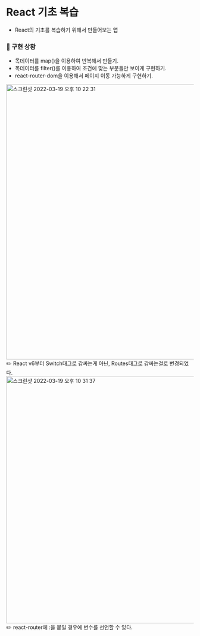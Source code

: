 # React 기초 복습

- React의 기초를 복습하기 위해서 만들어보는 앱

### 📌 구현 상황 
- 목데이터를 map()을 이용하여 반복해서 만들기. 
- 목데이터를 filter()를 이용하여 조건에 맞는 부분들만 보이게 구현하기.
- react-router-dom을 이용해서 페이지 이동 가능하게 구현하기. 
<img width="739" alt="스크린샷 2022-03-19 오후 10 22 31" src="https://user-images.githubusercontent.com/89238394/159124055-0f3fa8ec-9a35-4305-afa8-e82bbda84064.png">
✏️ React v6부터 Switch태그로 감싸는게 아닌, Routes태그로 감싸는걸로 변경되었다. 

<img width="664" alt="스크린샷 2022-03-19 오후 10 31 37" src="https://user-images.githubusercontent.com/89238394/159124248-0fb46a0e-7990-4474-8901-223339902955.png">
✏️ react-router에 :을 붙일 경우에 변수를 선언할 수 있다. 
